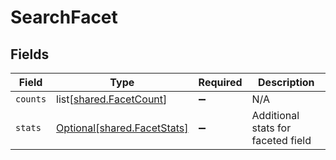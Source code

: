 # SearchFacet


## Fields

| Field                                                                | Type                                                                 | Required                                                             | Description                                                          |
| -------------------------------------------------------------------- | -------------------------------------------------------------------- | -------------------------------------------------------------------- | -------------------------------------------------------------------- |
| `counts`                                                             | list[[shared.FacetCount](undefined/models/shared/facetcount.md)]     | :heavy_minus_sign:                                                   | N/A                                                                  |
| `stats`                                                              | [Optional[shared.FacetStats]](undefined/models/shared/facetstats.md) | :heavy_minus_sign:                                                   | Additional stats for faceted field                                   |